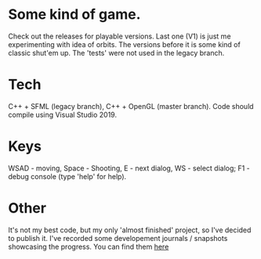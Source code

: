 # Some kind of game.
Check out the releases for playable versions. Last one (V1) is just me experimenting with idea of orbits. The versions before it is some kind of classic shut'em up. The 'tests' were not used in the legacy branch.
# Tech
C++ + SFML (legacy branch), C++ + OpenGL (master branch). Code should compile using Visual Studio 2019. 

# Keys
WSAD - moving, Space - Shooting, E - next dialog, WS - select dialog; F1 - debug console (type 'help' for help).

# Other
It's not my best code, but my only 'almost finished' project, so I've decided to publish it. I've recorded some developement journals / snapshots showcasing the progress. You can find them [here](https://www.youtube.com/playlist?list=PL1SApEM6FunMLT9K9q7jTvGar-0ndn4PQ)
